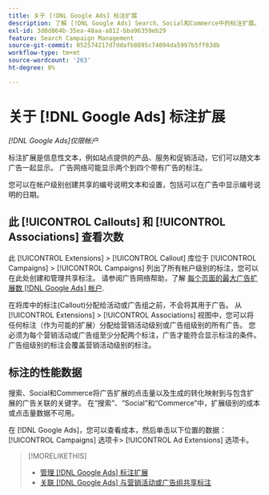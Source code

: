 ```yaml
---
title: 关于 [!DNL Google Ads] 标注扩展
description: 了解 [!DNL Google Ads] Search、Social和Commerce中的标注扩展。
exl-id: 3d0d864b-35ea-48aa-a812-bba96359eb29
feature: Search Campaign Management
source-git-commit: 052574217d7ddafb8895c74094da5997b5ff83db
workflow-type: tm+mt
source-wordcount: '263'
ht-degree: 0%

---
```


# 关于 [!DNL Google Ads] 标注扩展

*[!DNL Google Ads]仅限帐户*

标注扩展是信息性文本，例如站点提供的产品、服务和促销活动，它们可以随文本广告一起显示。 广告网络可能显示两个到四个带有广告的标注。

您可以在帐户级别创建共享的编号说明文本和设置，包括可以在广告中显示编号说明的日期。

## 此 [!UICONTROL Callouts] 和 [!UICONTROL Associations] 查看次数

此 [!UICONTROL Extensions] > [!UICONTROL Callout] 库位于 [!UICONTROL Campaigns] > [!UICONTROL Campaigns] 列出了所有帐户级别的标注，您可以在此处创建和管理共享标注。 请参阅广告网络帮助，了解 [每个页面的最大广告扩展数 [!DNL Google Ads] 帐户](https://support.google.com/google-ads/answer/6372658?hl=en).

在将库中的标注(Callout)分配给活动或广告组之前，不会将其用于广告。 从 [!UICONTROL Extensions] > [!UICONTROL Associations] 视图中，您可以将任何标注（作为可能的扩展）分配给营销活动级别或广告组级别的所有广告。 您必须为每个营销活动或广告组至少分配两个标注，广告才能符合显示标注的条件。 广告组级别的标注会覆盖营销活动级别的标注。

## 标注的性能数据

搜索、Social和Commerce将广告扩展的点击量以及生成的转化映射到与包含扩展的广告关联的关键字。 在“搜索”、“Social”和“Commerce”中，扩展级别的成本或点击量数据不可用。

在 [!DNL Google Ads]，您可以查看成本，然后单击以下位置的数据： [!UICONTROL Campaigns] 选项卡> [!UICONTROL Ad Extensions] 选项卡。

>[!MORELIKETHIS]
>
>* [管理 [!DNL Google Ads] 标注扩展](callout-extension-manage.md)
>* [关联 [!DNL Google Ads] 与营销活动或广告组共享标注](callout-extension-associate.md)
